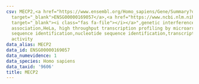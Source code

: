 ```yaml
---
csv: MECP2,<a href="https://www.ensembl.org/Homo_sapiens/Gene/Summary?db=core;g=ENSG00000169057"
  target="_blank">ENSG00000169057</a>,<a href="https://www.ncbi.nlm.nih.gov/pubmed/17216044"
  target="_blank"><i class="fas fa-file"></i></a>",genetic interference,functional
  association,HeLa, high throughput transcription profiling by microarray,nucleotide
  sequence identification,nucleotide sequence identification,transcriptional regulation,down-regulates
  activity
data_alias: MECP2
data_id: ENSG00000169057
data_numevidence: 1
data_species: Homo sapiens
data_taxid: '9606'
title: MECP2
---
```

